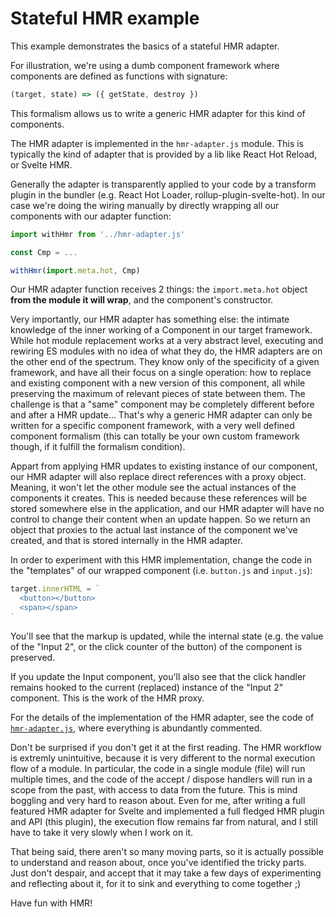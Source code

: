 # Stateful HMR example

This example demonstrates the basics of a stateful HMR adapter.

For illustration, we're using a dumb component framework where components are defined as functions with signature:

```js
(target, state) => ({ getState, destroy })
```

This formalism allows us to write a generic HMR adapter for this kind of components.

The HMR adapter is implemented in the `hmr-adapter.js` module. This is typically the kind of adapter that is provided by a lib like React Hot Reload, or Svelte HMR.

Generally the adapter is transparently applied to your code by a transform plugin in the bundler (e.g. React Hot Loader, rollup-plugin-svelte-hot). In our case we're doing the wiring manually by directly wrapping all our components with our adapter function:

```js
import withHmr from '../hmr-adapter.js'

const Cmp = ...

withHmr(import.meta.hot, Cmp)
```

Our HMR adapter function receives 2 things: the `import.meta.hot` object **from the module it will wrap**, and the component's constructor.

Very importantly, our HMR adapter has something else: the intimate knowledge of the inner working of a Component in our target framework. While hot module replacement works at a very abstract level, executing and rewiring ES modules with no idea of what they do, the HMR adapters are on the other end of the spectrum. They know only of the specificity of a given framework, and have all their focus on a single operation: how to replace and existing component with a new version of this component, all while preserving the maximum of relevant pieces of state between them. The challenge is that a "same" component may be completely different before and after a HMR update... That's why a generic HMR adapter can only be written for a specific component framework, with a very well defined component formalism (this can totally be your own custom framework though, if it fulfill the formalism condition).

Appart from applying HMR updates to existing instance of our component, our HMR adapter will also replace direct references with a proxy object. Meaning, it won't let the other module see the actual instances of the components it creates. This is needed because these references will be stored somewhere else in the application, and our HMR adapter will have no control to change their content when an update happen. So we return an object that proxies to the actual last instance of the component we've created, and that is stored internally in the HMR adapter.

In order to experiment with this HMR implementation, change the code in the "templates" of our wrapped component (i.e. `button.js` and `input.js`):

```js
target.innerHTML = `
  <button></button>
  <span></span>
`
```

You'll see that the markup is updated, while the internal state (e.g. the value of the "Input 2", or the click counter of the button) of the component is preserved.

If you update the Input component, you'll also see that the click handler remains hooked to the current (replaced) instance of the "Input 2" component. This is the work of the HMR proxy.

For the details of the implementation of the HMR adapter, see the code of [`hmr-adapter.js`](./hmr-adapter.js), where everything is abundantly commented.

Don't be surprised if you don't get it at the first reading. The HMR workflow is extremly unintuitive, because it is very different to the normal execution flow of a module. In particular, the code in a single module (file) will run multiple times, and the code of the accept / dispose handlers will run in a scope from the past, with access to data from the future. This is mind boggling and very hard to reason about. Even for me, after writing a full featured HMR adapter for Svelte and implemented a full fledged HMR plugin and API (this plugin), the execution flow remains far from natural, and I still have to take it very slowly when I work on it.

That being said, there aren't so many moving parts, so it is actually possible to understand and reason about, once you've identified the tricky parts. Just don't despair, and accept that it may take a few days of experimenting and reflecting about it, for it to sink and everything to come together ;)

Have fun with HMR!
